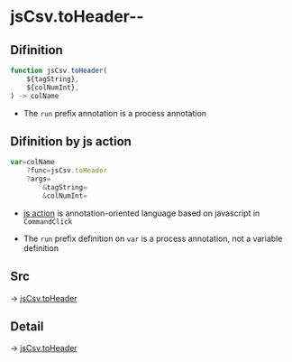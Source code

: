 # jsCsv.toHeader--

## Difinition

```js.js
function jsCsv.toHeader(
	${tagString},
	${colNumInt},
) -> colName
```

- The `run` prefix annotation is a process annotation


## Difinition by js action

```js.js
var=colName
	?func=jsCsv.toHeader
	?args=
		&tagString=
		&colNumInt=
```

- [js action](#) is annotation-oriented language based on javascript in `CommandClick`

- The `run` prefix definition on `var` is a process annotation, not a variable definition

## Src

-> [jsCsv.toHeader](https://github.com/puutaro/CommandClick/blob/master/app/src/main/java/com/puutaro/commandclick/fragment_lib/terminal_fragment/js_interface/JsCsv.kt#L183)

## Detail

-> [jsCsv.toHeader](https://github.com/puutaro/CommandClick/blob/master/md/developer/js_interface/details/JsCsv/toHeader.md)
